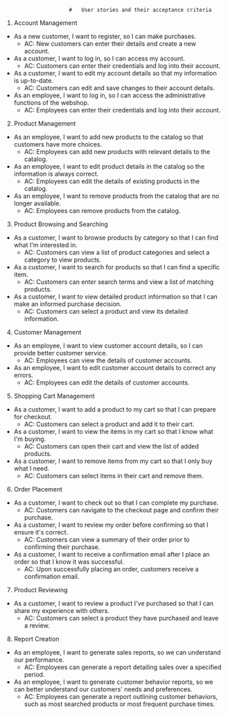 
                         #   User stories and their acceptance criteria

1.  Account Management
   * As a new customer, I want to register, so I can make purchases. 
     * AC: New customers can enter their details and create a new account. 
   * As a customer, I want to log in, so I can access my account. 
     * AC: Customers can enter their credentials and log into their account. 
   * As a customer, I want to edit my account details so that my information is up-to-date. 
     * AC: Customers can edit and save changes to their account details. 
   * As an employee, I want to log in, so I can access the administrative functions of the webshop. 
     * AC: Employees can enter their credentials and log into their account. 
2.  Product Management
   * As an employee, I want to add new products to the catalog so that customers have more choices. 
     * AC: Employees can add new products with relevant details to the catalog. 
   * As an employee, I want to edit product details in the catalog so the information is always correct. 
     * AC: Employees can edit the details of existing products in the catalog. 
   * As an employee, I want to remove products from the catalog that are no longer available. 
     * AC: Employees can remove products from the catalog. 
3.  Product Browsing and Searching 
* As a customer, I want to browse products by category so that I can find what I'm interested in. 
  * AC: Customers can view a list of product categories and select a category to view products. 
* As a customer, I want to search for products so that I can find a specific item. 
  * AC: Customers can enter search terms and view a list of matching products. 
* As a customer, I want to view detailed product information so that I can make an informed purchase decision. 
  * AC: Customers can select a product and view its detailed information. 
4. Customer Management 
* As an employee, I want to view customer account details, so I can provide better customer service. 
  * AC: Employees can view the details of customer accounts. 
* As an employee, I want to edit customer account details to correct any errors. 
  * AC: Employees can edit the details of customer accounts. 
5. Shopping Cart Management 
* As a customer, I want to add a product to my cart so that I can prepare for checkout. 
  * AC: Customers can select a product and add it to their cart. 
* As a customer, I want to view the items in my cart so that I know what I'm buying. 
  * AC: Customers can open their cart and view the list of added products. 
* As a customer, I want to remove items from my cart so that I only buy what I need. 
  * AC: Customers can select items in their cart and remove them. 
6.  Order Placement 
* As a customer, I want to check out so that I can complete my purchase. 
  * AC: Customers can navigate to the checkout page and confirm their purchase. 
* As a customer, I want to review my order before confirming so that I ensure it's correct. 
  * AC: Customers can view a summary of their order prior to confirming their purchase.
* As a customer, I want to receive a confirmation email after I place an order so that I know it was successful.
  * AC: Upon successfully placing an order, customers receive a confirmation email. 
7.  Product Reviewing 
* As a customer, I want to review a product I've purchased so that I can share my experience with others. 
  * AC: Customers can select a product they have purchased and leave a review. 
8.  Report Creation 
* As an employee, I want to generate sales reports, so we can understand our performance. 
  * AC: Employees can generate a report detailing sales over a specified period. 
* As an employee, I want to generate customer behavior reports, so we can better understand our customers' needs and preferences. 
  * AC: Employees can generate a report outlining customer behaviors, such as most searched products or most frequent purchase times.